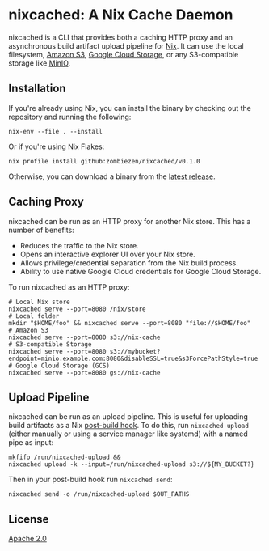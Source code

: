 # nixcached: A Nix Cache Daemon

nixcached is a CLI that provides both a caching HTTP proxy
and an asynchronous build artifact upload pipeline for [Nix][].
It can use the local filesystem, [Amazon S3][], [Google Cloud Storage][],
or any S3-compatible storage like [MinIO][].

[Amazon S3]: https://aws.amazon.com/s3/
[Google Cloud Storage]: https://cloud.google.com/storage
[MinIO]: https://min.io/
[Nix]: https://nixos.org/

## Installation

If you're already using Nix,
you can install the binary by checking out the repository
and running the following:

```shell
nix-env --file . --install
```

Or if you're using Nix Flakes:

```shell
nix profile install github:zombiezen/nixcached/v0.1.0
```

Otherwise, you can download a binary from the [latest release][].

[latest release]: https://github.com/zombiezen/nixcached/releases/latest

## Caching Proxy

nixcached can be run as an HTTP proxy for another Nix store.
This has a number of benefits:

- Reduces the traffic to the Nix store.
- Opens an interactive explorer UI over your Nix store.
- Allows privilege/credential separation from the Nix build process.
- Ability to use native Google Cloud credentials for Google Cloud Storage.

To run nixcached as an HTTP proxy:

```shell
# Local Nix store
nixcached serve --port=8080 /nix/store
# Local folder
mkdir "$HOME/foo" && nixcached serve --port=8080 "file://$HOME/foo"
# Amazon S3
nixcached serve --port=8080 s3://nix-cache
# S3-compatible Storage
nixcached serve --port=8080 s3://mybucket?endpoint=minio.example.com:8080&disableSSL=true&s3ForcePathStyle=true
# Google Cloud Storage (GCS)
nixcached serve --port=8080 gs://nix-cache
```

## Upload Pipeline

nixcached can be run as an upload pipeline.
This is useful for uploading build artifacts as a Nix [post-build hook][].
To do this, run `nixcached upload`
(either manually or using a service manager like systemd)
with a named pipe as input:

```shell
mkfifo /run/nixcached-upload &&
nixcached upload -k --input=/run/nixcached-upload s3://${MY_BUCKET?}
```

Then in your post-build hook run `nixcached send`:

```shell
nixcached send -o /run/nixcached-upload $OUT_PATHS
```

[post-build hook]: https://nixos.org/manual/nix/stable/advanced-topics/post-build-hook.html

## License

[Apache 2.0](LICENSE)
